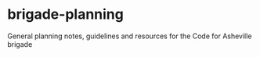 # brigade-planning
General planning notes, guidelines and resources for the Code for Asheville brigade
